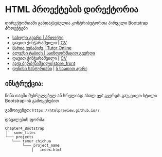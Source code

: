 # HTML პროექტების დირექტორია

დირექტორიაში განთავსებულია კონტრიბუტორთა პირველი Bootstrap პროექტები

- [სახელი გვარი | პროექტი](/მისამართი)
- დავით ჭინჭარაშვილი | [CV](https://htmlpreview.github.io/?https://github.com/davidunilab/UnilabPythonInternship/blob/css/david_chincharashvili/Chapter4_Bootstrap/Projects/david_chincharashvili/cv/index.html)
- [მარია ვეშაპიძე | Tutor Online](/Chapter4_Bootstrap/Projects/maria_veshapidze/home_page.html)
- [ალექსი ტაბიძე | საინფორმაციო გვერდი](./Aleksi_Tabidze/Informatics)
- დავით ჭინჭარაშვილი | [CV](https://htmlpreview.github.io/?https://github.com/davidunilab/UnilabPythonInternship/blob/css/david_chincharashvili/Chapter4_Bootstrap/Projects/david_chincharashvili/cv/index.html)
- [ვაჟა ბერძენიშვილი|store_front](/Chapter4_Bootstrap/Projects/vazha_berdzenishvili)
- [დენისი სანტურიანი](https://github.com/Denissant) | [5 საათით ადრე](https://github.com/Denissant/UnilabPythonInternship/blob/bootstrap/denis_santuryan/Chapter4_Bootstrap/Projects/denis_santuryan/main.html)

## ინსტრუქცია:

წინა თავში შესრულებულ ან სრულიად ახალ ვებ გვერდს გაუკეთეთ სტილი Bootstrap-ის გამოყენებით

გამოიყენეთ: `https://htmlpreview.github.io/?`

დავალების ფორმა:


```
Chapter4_Bootstrap
│   some_files
└─── projects
   └─── temur_chichua
        └─── project_name
            │   index.html
```
